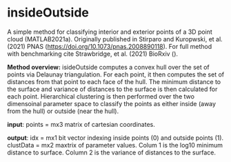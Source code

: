 # insideOutside
A simple method for classifying interior and exterior points of a 3D point cloud (MATLAB2021a). 
Originally published in Stirparo and Kuropwski, et al. (2021) PNAS (https://doi.org/10.1073/pnas.2008890118).
For full method with benchmarking cite Strawbridge, et al. (2021) BioRxiv ().

**Method overview:**
isideOutside computes a convex hull over the set of points via Delaunay triangulation. 
For each point, it then computes the set of distances from that point to each face of the hull.
The minimum distance to the surface and variance of distances to the surface is then calculated for each point.
Hierarchical clustering is then performed over the two dimensoinal parameter space to classify the points as either inside (away from the hull) or outside (near the hull).

**input**: points = mx3 matrix of cartesian coordinates. 

**output**: idx = mx1 bit vector indexing inside points (0) and outside points (1).
        clustData = mx2 maxtrix of parameter values. 
                    Colum 1 is the log10 minimum distance to surface. 
                    Column 2 is the variance of distances to the surface.

